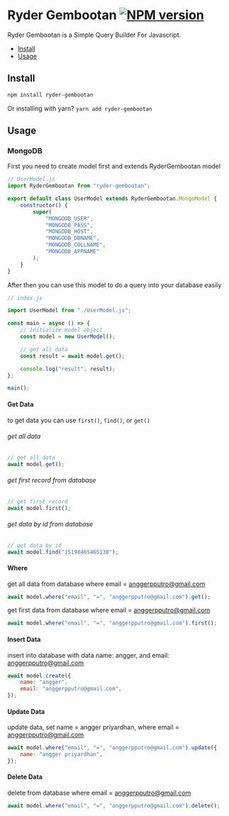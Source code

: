 # Ryder Gembootan [![NPM version](https://img.shields.io/npm/v/ryder-gembootan.svg?style=flat-square)](https://www.npmjs.com/package/ryder-gembootan)

Ryder Gembootan is a Simple Query Builder For Javascript.

-   [Install](#-install)
-   [Usage](#-usage)

## Install

```bash
npm install ryder-gembootan
```

Or installing with yarn? `yarn add ryder-gembootan`

## Usage

### MongoDB

First you need to create model first and extends RyderGembootan model

```javascript
// UserModel.js
import RyderGembootan from "ryder-gembootan";

export default class UserModel extends RyderGembootan.MongoModel {
	constructor() {
		super(
			"MONGODB_USER",
			"MONGODB_PASS",
			"MONGODB_HOST",
			"MONGODB_DBNAME",
			"MONGODB_COLLNAME",
			"MONGODB_APPNAME"
		);
	}
}
```

After then you can use this model to do a query into your database easily

```javascript
// index.js

import UserModel from "./UserModel.js";

const main = async () => {
	// initialize model object
	const model = new UserModel();

	// get all data
	const result = await model.get();

	console.log("result", result);
};

main();
```

#### Get Data

to get data you can use `first()`, `find()`, or `get()`

###### get all data

```javascript
// get all data
await model.get();
```

###### get first record from database

```javascript
// get first record
await model.first();
```

###### get data by id from database

```javascript
// get data by id
await model.find("15198465465138");
```

#### Where

get all data from database where email = anggerpputro@gmail.com

```javascript
await model.where("email", "=", "anggerpputro@gmail.com").get();
```

get first data from database where email = anggerpputro@gmail.com

```javascript
await model.where("email", "=", "anggerpputro@gmail.com").first();
```

#### Insert Data

insert into database with data name: angger, and email: anggerpputro@gmail.com

```javascript
await model.create({
	name: "angger",
	email: "anggerpputro@gmail.com",
});
```

#### Update Data

update data, set name = angger priyardhan, where email = anggerpputro@gmail.com

```javascript
await model.where("email", "=", "anggerpputro@gmail.com").update({
	name: "angger priyardhan",
});
```

#### Delete Data

delete from database where email = anggerpputro@gmail.com

```javascript
await model.where("email", "=", "anggerpputro@gmail.com").delete();
```
